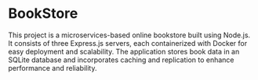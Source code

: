 # BookStore
This project is a microservices-based online bookstore built using Node.js. It consists of three
Express.js servers, each containerized with Docker for easy deployment and scalability. The
application stores book data in an SQLite database and incorporates caching and replication to
enhance performance and reliability.

